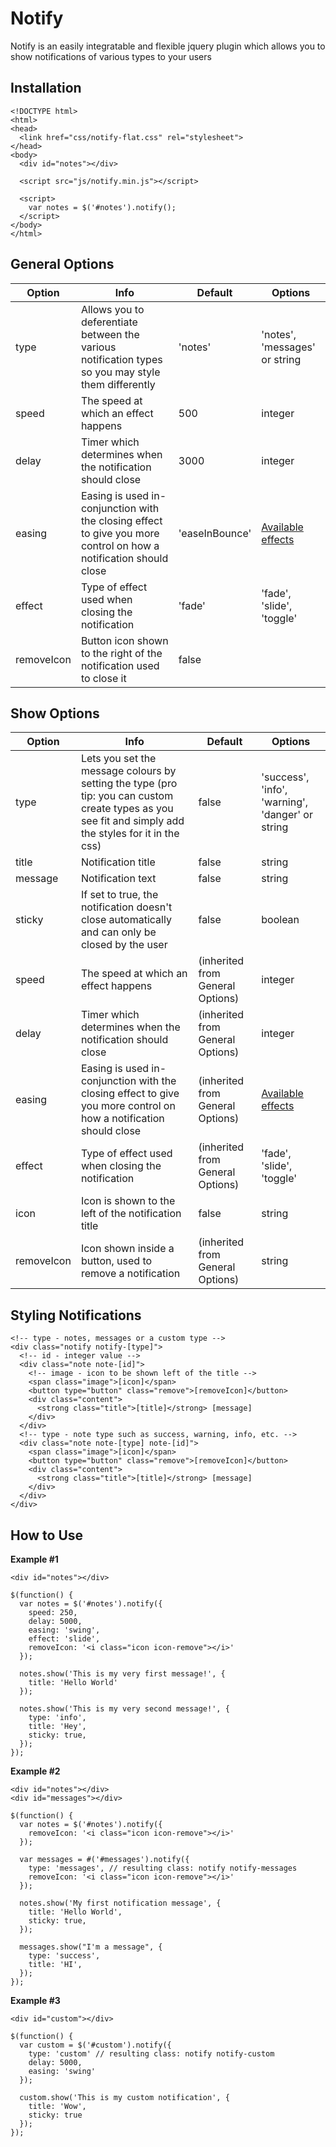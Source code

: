 # Notify
Notify is an easily integratable and flexible jquery plugin which allows you to show notifications of various types to your users

Installation
---

```
<!DOCTYPE html>
<html>
<head>
  <link href="css/notify-flat.css" rel="stylesheet">
</head>
<body>
  <div id="notes"></div>
  
  <script src="js/notify.min.js"></script>
  
  <script>
    var notes = $('#notes').notify();
  </script>
</body>
</html>
```

General Options
---

| Option     | Info                                                                                                              | Default        | Options                                                             |
|------------|-------------------------------------------------------------------------------------------------------------------|----------------|---------------------------------------------------------------------|
| type       | Allows you to deferentiate between the various notification types so you may style them differently               | 'notes'        | 'notes', 'messages' or string                                       |
| speed      | The speed at which an effect happens                                                                              | 500            | integer                                                             |
| delay      | Timer which determines when the notification should close                                                         | 3000           | integer                                                             |
| easing     | Easing is used in-conjunction with the closing effect to give you more control on how a notification should close | 'easeInBounce' | [Available effects](http://matthewlein.com/experiments/easing.html) |
| effect     | Type of effect used when closing the notification                                                                 | 'fade'         | 'fade', 'slide', 'toggle'                                           |
| removeIcon | Button icon shown to the right of the notification used to close it                                               | false          |                                                                     |

Show Options
---

| Option     | Info                                                                                                                                                   | Default                          | Options                                                             |
|------------|--------------------------------------------------------------------------------------------------------------------------------------------------------|----------------------------------|---------------------------------------------------------------------|
| type       | Lets you set the message colours by setting the type (pro tip: you can custom create types as you see fit and simply add the styles for it in the css) | false                            | 'success', 'info', 'warning', 'danger' or string                    |
| title      | Notification title                                                                                                                                     | false                            | string                                                              |
| message    | Notification text                                                                                                                                      | false                            | string                                                              |
| sticky     | If set to true, the notification doesn't close automatically and can only be closed by the user                                                        | false                            | boolean                                                             |
| speed      | The speed at which an effect happens                                                                                                                   | (inherited from General Options) | integer                                                             |
| delay      | Timer which determines when the notification should close                                                                                              | (inherited from General Options) | integer                                                             |
| easing     | Easing is used in-conjunction with the closing effect to give you more control on how a notification should close                                      | (inherited from General Options) | [Available effects](http://matthewlein.com/experiments/easing.html) |
| effect     | Type of effect used when closing the notification                                                                                                      | (inherited from General Options) | 'fade', 'slide', 'toggle'                                           |
| icon       | Icon is shown to the left of the notification title                                                                                                    | false                            | string                                                              |
| removeIcon | Icon shown inside a button, used to remove a notification                                                                                              | (inherited from General Options) | string                                                              |

Styling Notifications
---

```
<!-- type - notes, messages or a custom type -->
<div class="notify notify-[type]">
  <!-- id - integer value -->
  <div class="note note-[id]">
    <!-- image - icon to be shown left of the title -->
    <span class="image">[icon]</span>
    <button type="button" class="remove">[removeIcon]</button>
    <div class="content">
      <strong class="title">[title]</strong> [message]
    </div>
  </div>
  <!-- type - note type such as success, warning, info, etc. -->
  <div class="note note-[type] note-[id]">
    <span class="image">[icon]</span>
    <button type="button" class="remove">[removeIcon]</button>
    <div class="content">
      <strong class="title">[title]</strong> [message]
    </div>
  </div>
</div>
```

How to Use
---

**Example #1**

```
<div id="notes"></div>

$(function() {
  var notes = $('#notes').notify({
    speed: 250,
    delay: 5000,
    easing: 'swing',
    effect: 'slide',
    removeIcon: '<i class="icon icon-remove"></i>'
  });
  
  notes.show('This is my very first message!', {
    title: 'Hello World'
  });
  
  notes.show('This is my very second message!', {
    type: 'info',
    title: 'Hey',
    sticky: true,
  });
});
```

**Example #2**

```
<div id="notes"></div>
<div id="messages"></div>

$(function() {
  var notes = $('#notes').notify({
    removeIcon: '<i class="icon icon-remove"></i>'
  });

  var messages = #('#messages').notify({
    type: 'messages', // resulting class: notify notify-messages
    removeIcon: '<i class="icon icon-remove"></i>'
  });
  
  notes.show('My first notification message', {
    title: 'Hello World',
    sticky: true,
  });
  
  messages.show("I'm a message", {
    type: 'success',
    title: 'HI',
  });
});
```

**Example #3**

```
<div id="custom"></div>

$(function() {
  var custom = $('#custom').notify({
    type: 'custom' // resulting class: notify notify-custom
    delay: 5000,
    easing: 'swing'
  });

  custom.show('This is my custom notification', {
    title: 'Wow',
    sticky: true
  });
});
```
